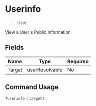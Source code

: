 # Userinfo
> User

View a User's Public Information

## Fields

| Name | Type | Required |
|------|------|----------|
| Target | userResolvable | No |

## Command Usage
```
?userinfo [target]
```
